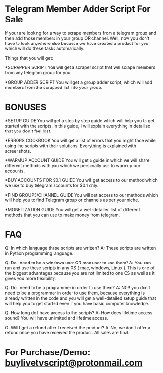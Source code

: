 # Telegram Member Adder Script For Sale


If your are looking for a way to scrape members from a telegram group and then add those members in your group OR channel. Well, now you don't have to look anywhere else because we have created a product for you which will do these tasks automatically.

Things that you will get:

*SCRAPPER SCRIPT
You will get a scraper script that will scrape members from any telegram group for you.

*GROUP ADDER SCRIPT
You will get a group adder script, which will add members from the scrapped list into your group.

# BONUSES

*SETUP GUIDE
You will get a step by step guide which will help you to get started with the scripts. In this guide, I will explain everything in detail so that you don't feel lost.

*ERRORS COOKBOOK
You will get a list of errors that you might face while using the scripts with their solutions. Everything is explained with screenshots.

*WARMUP ACCOUNT GUIDE
You will get a guide in which we will share different methods with you which we personally use to warmup our accounts.

*BUY ACCOUNTS FOR $0.1 GUIDE
You will get access to our method which we use to buy telegram accounts for $0.1 only.

*FIND GROUPS/CHANNEL GUIDE
You will get access to our methods which will help you to find Telegram group or channels as per your niche.

*MONETIZATION GUIDE
You will get a well-detailed list of different methods that you can use to make money from telegram.


# FAQ

Q: In which language these scripts are written?
A: These scripts are written in Python programming language.

Q: Do I need to be a windows user OR mac user to use them?
A: You can run and use these scripts in any OS ( mac, windows, Linux ). This is one of the biggest advantages because you are not limited to one OS as well as it gives you more flexibility.

Q: Do I need to be a programmer in order to use them?
A: NO!! you don’t need to be a programmer in order to use them, because everything is already written in the code and you will get a well-detailed setup guide that will help you to get started even if you have basic computer knowledge.

Q: How long do I have access to the scripts?
A: How does lifetime access sound? You will have unlimited and lifetime access.

Q: Will I get a refund after I received the product?
A: No, we don’t offer a refund once you have received the product. All sales are final.

# For Purchase/Demo: buylivetvscript@protonmail.com







